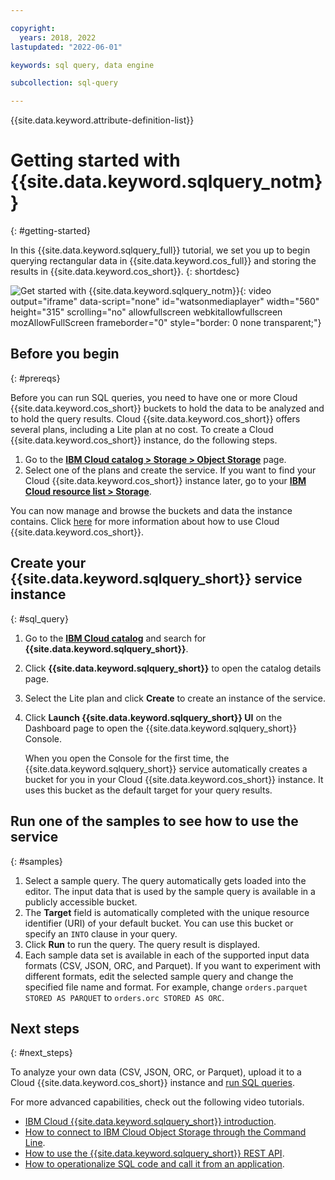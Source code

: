 ```yaml
---

copyright:
  years: 2018, 2022
lastupdated: "2022-06-01"

keywords: sql query, data engine

subcollection: sql-query

---
```


{{site.data.keyword.attribute-definition-list}}

# Getting started with {{site.data.keyword.sqlquery_notm}}
{: #getting-started}

In this {{site.data.keyword.sqlquery_full}} tutorial, we set you up to begin querying rectangular data in {{site.data.keyword.cos_full}} and storing the results in {{site.data.keyword.cos_short}}.
{: shortdesc}

![Get started with {{site.data.keyword.sqlquery_notm}}](https://video.ibm.com/embed/channel/23952663/video/csq-provision){: video output="iframe" data-script="none" id="watsonmediaplayer" width="560" height="315" scrolling="no" allowfullscreen webkitallowfullscreen mozAllowFullScreen frameborder="0" style="border: 0 none transparent;"}

## Before you begin
{: #prereqs}

Before you can run SQL queries, you need to have one or more Cloud {{site.data.keyword.cos_short}} buckets to hold the data to be analyzed and to hold the query results. Cloud {{site.data.keyword.cos_short}} offers several plans, including a Lite plan at no cost. To create a Cloud {{site.data.keyword.cos_short}} instance, do the following steps.

1. Go to the [**IBM Cloud catalog > Storage > Object Storage**](https://cloud.ibm.com/objectstorage/create) page.
2. Select one of the plans and create the service. If you want to find your Cloud {{site.data.keyword.cos_short}} instance later, go to your [**IBM Cloud resource list > Storage**](https://cloud.ibm.com/dashboard/apps).

You can now manage and browse the buckets and data the instance contains.
Click [here](/docs/services/cloud-object-storage/getting-started.html#getting-started-console)
for more information about how to use Cloud {{site.data.keyword.cos_short}}.

## Create your {{site.data.keyword.sqlquery_short}} service instance
{: #sql_query}

1. Go to the [**IBM Cloud catalog**](https://cloud.ibm.com/catalog) and search for **{{site.data.keyword.sqlquery_short}}**.
2. Click **{{site.data.keyword.sqlquery_short}}** to open the catalog details page.
3. Select the Lite plan and click **Create** to create an instance of the service.
4. Click **Launch {{site.data.keyword.sqlquery_short}} UI** on the Dashboard page to open the {{site.data.keyword.sqlquery_short}} Console.

   When you open the Console for the first time, the {{site.data.keyword.sqlquery_short}} service automatically creates a bucket for you in your Cloud {{site.data.keyword.cos_short}} instance. It uses this bucket as the default target for your query results.

## Run one of the samples to see how to use the service
{: #samples}

1. Select a sample query. The query automatically gets loaded into the editor. The input data that is used by the sample query is available in a publicly accessible bucket.
2. The **Target** field is automatically completed with the unique resource identifier (URI) of your default bucket. You can use this bucket or specify an `INTO` clause in your query.
3. Click **Run** to run the query. The query result is displayed.
4. Each sample data set is available in each of the supported input data formats (CSV, JSON, ORC, and Parquet). If you want to experiment with different formats, edit the selected sample query and change the specified file name and format. For example, change `orders.parquet STORED AS PARQUET` to `orders.orc STORED AS ORC`.

## Next steps
{: #next_steps}

To analyze your own data (CSV, JSON, ORC, or Parquet), upload it to a Cloud {{site.data.keyword.cos_short}} instance and [run SQL queries](/docs/services/sql-query?topic=sql-query-overview#running).

For more advanced capabilities, check out the following video tutorials.

- [IBM Cloud {{site.data.keyword.sqlquery_short}} introduction](/docs/sql-query?topic=sql-query-video#video_samples_notebooks_api).
- [How to connect to IBM Cloud Object Storage through the Command Line](/docs/sql-query?topic=sql-query-video#video_command_line).
- [How to use the {{site.data.keyword.sqlquery_short}} REST API](/docs/sql-query?topic=sql-query-video#video_rest_api).
- [How to operationalize SQL code and call it from an application](/docs/sql-query?topic=sql-query-video#video_samples_notebooks_api).

